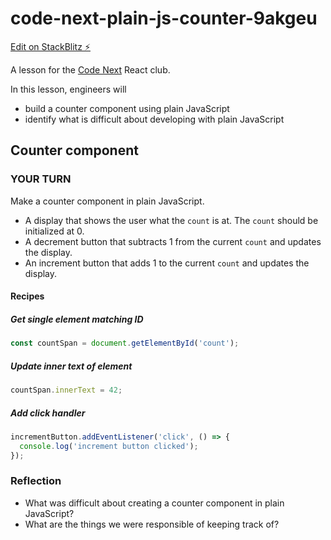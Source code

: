 # code-next-plain-js-counter-9akgeu

[Edit on StackBlitz ⚡️](https://stackblitz.com/edit/code-next-plain-js-counter-9akgeu)

A lesson for the [Code Next](https://codenext.withgoogle.com/) React club.

In this lesson, engineers will

- build a counter component using plain JavaScript
- identify what is difficult about developing with plain JavaScript

## Counter component

### YOUR TURN

Make a counter component in plain JavaScript.

- A display that shows the user what the `count` is at. The `count` should be initialized at 0. 
- A decrement button that subtracts 1 from the current `count` and updates the display.
- An increment button that adds 1 to the current `count` and updates the display.

#### Recipes

##### Get single element matching ID

```js
const countSpan = document.getElementById('count');
```

##### Update inner text of element

```js
countSpan.innerText = 42;
```

##### Add click handler

```js
incrementButton.addEventListener('click', () => {
  console.log('increment button clicked');
});
```

### Reflection

- What was difficult about creating a counter component in plain JavaScript?
- What are the things we were responsible of keeping track of?